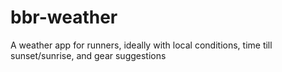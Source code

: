 # bbr-weather
A weather app for runners, ideally with local conditions, time till sunset/sunrise, and gear suggestions
